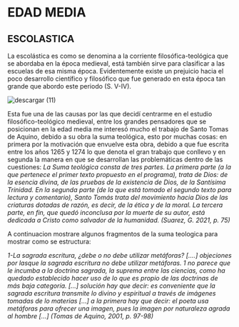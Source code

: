 # EDAD MEDIA

## ESCOLASTICA

La escolástica es como se denomina a la corriente filosófica-teológica que se abordaba en la época medieval, está también sirve para clasificar a las escuelas de esa misma época. Evidentemente existe un prejuicio hacia el poco desarrollo científico y filosófico que fue generado en esta época tan grande que abordo este periodo (S. V-IV).




![descargar (11)](https://user-images.githubusercontent.com/93114090/145650818-237165b7-46a7-437d-96b3-60fcf545c9dc.jpg)

Esta fue una de las causas por las que decidí centrarme en el estudio filosófico-teológico medieval, entre los grandes pensadores que se posicionan en la edad media me interesó mucho el trabajo de Santo Tomas de Aquino, debido a su obra la suma teológica, esto por muchas cosas: en primera por la motivación que envuelve esta obra, debido a que fue escrita entre los años 1265 y 1274 lo que denota el gran trabajo que conllevo y en segunda la manera en que se desarrollan las problemáticas dentro de las cuestiones:
*La Suma teológica consta de tres partes. La primera parte (a la que pertenece el primer texto propuesto en el programa), trata de Dios: de la esencia divina, de las pruebas        de la existencia de Dios, de la Santísima Trinidad. En la segunda parte (de la que está tomado el segundo texto para lectura y comentario), Santo Tomás trata del movimiento        hacia Dios de las criaturas dotadas de razón, es decir, de la ética y de la moral. La tercera parte, en fin, que quedó inconclusa por la muerte de su autor, está dedicada a        Cristo como salvador de la humanidad. (Suarez, G. 2021, p. 75)*

A continuacion mostrare algunos fragmentos de la suma teologica para mostrar como se estructura: 

*1-La sagrada escritura, ¿debe o no debe utilizar metáforas? [….] objeciones por lasque la sagrada
escritura no debe utilizar metáforas. 1 no parece que le incumba a la doctrina sagrada, la suprema
entre las ciencias, como ha quedado establecido hacer uso de lo que es propio de las doctrinas de
más baja categoría. […] solución hay que decir: es conveniente que la sagrada escritura transmite
lo divino y espiritual a través de imágenes tomadas de lo materias […] a la primera hay que decir:
el poeta usa metáforas para ofrecer una imagen, pues la imagen por naturaleza agrada al hombre
[…] (Tomas de Aquino, 2001, p. 97-98)*
